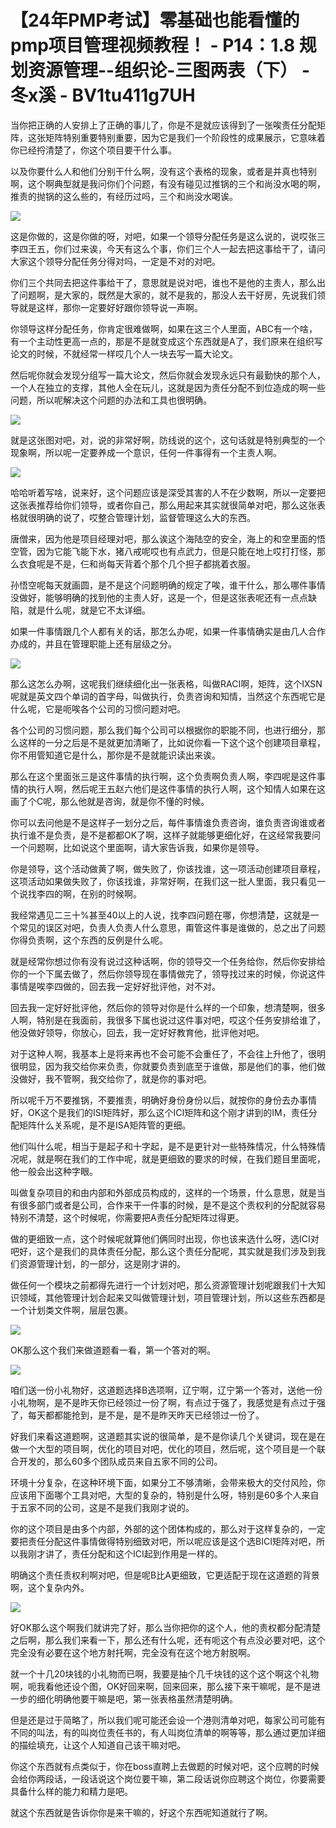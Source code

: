 # 【24年PMP考试】零基础也能看懂的pmp项目管理视频教程！ - P14：1.8 规划资源管理--组织论-三图两表（下） - 冬x溪 - BV1tu411g7UH

当你把正确的人安排上了正确的事儿了，你是不是就应该得到了一张唉责任分配矩阵，这张矩阵特别重要特别重要，因为它是我们一个阶段性的成果展示，它意味着你已经捋清楚了，你这个项目要干什么事。

以及你要什么人和他们分别干什么啊，没有这个表格的现象，或者是并真也特别啊，这个啊典型就是我问你们个问题，有没有碰见过推锅的三个和尚没水喝的啊，推责的抛锅的这么些的，有经历过吗，三个和尚没水喝诶。



![](img/6951bdc7d8f271327a568aa5954ec5cd_1.png)

这是你做的，这是你做的呀，对吧，如果一个领导分配任务是这么说的，说哎张三李四王五，你们过来诶，今天有这么个事，你们三个人一起去把这事给干了，请问大家这个领导分配任务分得对吗，一定是不对的对吧。

你们三个共同去把这件事给干了，意思就是说对吧，谁也不是他的主责人，那么出了问题啊，是大家的，既然是大家的，就不是我的，那没人去干好房，先说我们领导就是这样，那你一定要好好跟你领导说一声啊。

你领导这样分配任务，你肯定很难做啊，如果在这三个人里面，ABC有一个啥，有一个主动性更高一点的，那是不是就变成这个东西就是A了，我们原来在组织写论文的时候，不就经常一样哎几个人一块去写一篇大论文。

然后呢你就会发现分组写一篇大论文，然后你就会发现永远只有最勤快的那个人，一个人在独立的支撑，其他人全在玩儿，这就是因为责任分配不到位造成的啊一些问题，所以呢解决这个问题的办法和工具也很明确。



![](img/6951bdc7d8f271327a568aa5954ec5cd_3.png)

就是这张图对吧，对，说的非常好啊，防线说的这个，这句话就是特别典型的一个现象啊，所以呢一定要养成一个意识，任何一件事得有一个主责人啊。



![](img/6951bdc7d8f271327a568aa5954ec5cd_5.png)

哈哈听着写啥，说来好，这个问题应该是深受其害的人不在少数啊，所以一定要把这张表推荐给你们领导，或者你自己，那么用起来其实就很简单对吧，那么这张表格就很明确的说了，哎整合管理计划，监督管理这么大的东西。

唐僧来，因为他是项目经理对吧，那么诶这个海陆空的安全，海上的和空里面的悟空管，因为它能飞能下水，猪八戒呢哎也有点武力，但是只能在地上哎打打怪，那么衣食呢是不是，仨和尚每天背着个那个几个担子都挑着衣服。

孙悟空呢每天就画圆，是不是这个问题明确的规定了唉，谁干什么，那么哪件事情没做好，能够明确的找到他的主责人好，这是一个，但是这张表呢还有一点点缺陷，就是什么呢，就是它不太详细。

如果一件事情跟几个人都有关的话，那怎么办呢，如果一件事情确实是由几人合作办成的，并且在管理职能上还有层级之分。



![](img/6951bdc7d8f271327a568aa5954ec5cd_7.png)

那么这怎么办啊，这呢我们继续细化出一张表格，叫做RACI啊，矩阵，这个IXSN呢就是英文四个单词的首字母，叫做执行，负责咨询和知情，当然这个东西呢它是什么呢，它是呃唉各个公司的习惯问题对吧。

各个公司的习惯问题，那么我们每个公司可以根据你的职能不同，也进行细分，那么这样的一分之后是不是就更加清晰了，比如说你看一下这个这个创建项目章程，你不用管知道它是什么，那你是不是就能识读出来诶。

那么在这个里面张三是这件事情的执行啊，这个负责啊负责人啊，李四呢是这件事情的执行人啊，然后呢王五赵六他们是这件事情的执行人啊，这个知情人如果在这画了个C呢，那么他就是咨询，就是你不懂的时候。

你可以去问他是不是这样子一划分之后，每件事情谁负责咨询，谁负责咨询谁或者执行谁不是负责，是不是都都OK了啊，这样子就能够更细化好，在这经常我要问一个问题啊，比如说这个里面啊，请大家告诉我，如果你是领导。

你是领导，这个活动做黄了啊，做失败了，你该找谁，这一项活动创建项目章程，这项活动如果做失败了，你该找谁，非常好啊，在我们这一批人里面，我只看见一个说找李四的啊，在别的时候啊。

我经常遇见二三十%甚至40以上的人说，找李四问题在哪，你想清楚，这就是一个常见的误区对吧，负责人负责人什么意思，甭管这件事是谁做的，总之出了问题你得负责啊，这个东西的反例是什么呢。

就是经常你想过你有没有说过这种话啊，你的领导交一个任务给你，然后你安排给你的一个下属去做了，然后你领导现在事情做完了，领导找过来的时候，你说这件事情是唉李四做的，回去我一定好好批评他，对不对。

回去我一定好好批评他，然后你的领导对你是什么样的一个印象，想清楚啊，很多人啊，特别是在我面前，我很多下属也说过这件事对吧，哎这个任务安排给谁了，他没做好领导，你放心，回去，我一定好好教育他，批评他对吧。

对于这种人啊，我基本上是将来再也不会可能不会重任了，不会往上升他了，很明很明显，因为我交给你来负责，你就要负责到底至于谁做，那是他们的事，他们做没做好，我不管啊，我交给你了，就是你的事对吧。

所以呢千万不要推锅，不要推责，明确好身份身份以后，就按你的身份去办事情好，OK这个是我们的ISI矩阵好，那么这个ICI矩阵和这个刚才讲到的IM，责任分配矩阵什么关系呢，是不是ISA矩阵管的更细。

他们叫什么呢，相当于是起子和十字起，是不是更针对一些特殊情况，什么特殊情况呢，就是啊在我们的工作中呢，就是更细致的要求的时候，在我们题目里面呢，他一般会出这种字眼。

叫做复杂项目的和由内部和外部成员构成的，这样的一个场景，什么意思，就是当有很多部门或者是公司，合作来干一件事的时候，是不是这个责权利的分配就容易特别不清楚，这个时候呢，你需要把A责任分配矩阵过得更。

做的更细致一点，这个时候呢就算他们俩同时出现，你也该来选什么呀，选ICI对吧好，这个是我们的具体责任分配，那么这个责任分配呢，其实就是我们涉及到我们资源管理计划，的一部分，这是刚才讲的。

做任何一个模块之前都得先进行一个计划对吧，那么资源管理计划呢跟我们十大知识领域，其他管理计划合起来又叫做管理计划，项目管理计划，所以这些东西都是一个计划类文件啊，层层包裹。



![](img/6951bdc7d8f271327a568aa5954ec5cd_9.png)

OK那么这个我们来做道题看一看，第一个答对的啊。

![](img/6951bdc7d8f271327a568aa5954ec5cd_11.png)

咱们送一份小礼物好，这道题选择B选项啊，辽宁啊，辽宁第一个答对，送他一份小礼物啊，是不是昨天你已经领过一份了啊，有点过于强了，我感觉是有点过于强了，每天都都能抢到，是不是，是不是昨天昨天已经领过一份了。

好我们来看这道题啊，这道题其实说的很简单，是不是你读几个关键词，现在是在做一个大型的项目啊，优化的项目对吧，优化的项目，然后呢，这个项目是一个联合开发的，那么60多个团队成员来自五家不同的公司。

环境十分复杂，在这种环境下面，如果分工不够清晰，会带来极大的交付风险，你应该用下面哪个工具对吧，大型的复杂的，特别是什么呀，特别是60多个人来自于五家不同的公司，这是不是我们我刚才说的。

你的这个项目是由多个内部，外部的这个团体构成的，那么对于这样复杂的，一定要把责任分配这件事情做得特别细致对吧，所以呢应该是这个选BICI矩阵对吧，所以我刚才讲了，责任分配和这个ICI起到作用是一样的。

明确这个责任责权利啊对吧，但是呢B比A更细致，它更适配于现在这道题的背景啊，这个复杂内外。

![](img/6951bdc7d8f271327a568aa5954ec5cd_13.png)

好OK那么这个啊我们就讲完了好，那么当你把你的这个人，他的责权都分配清楚之后啊，那么我们来看一下，那么还有什么呢，还有呃这个有点没必要对吧，这个完全没有必要在这个地方射托啊，完全没有在这个地方射脱啊。

就一个十几20块钱的小礼物而已啊，我要是抽个几千块钱的这个这个啊这个礼物啊，呃我看他还设个图，OK好回来啊，回来回来，那么接下来干嘛呢，是不是进一步的细化明确他要干嘛是吧，第一张表格虽然清楚明确。

但是还是过于简略了，所以我们呢可能还会设一个港则清单对吧，每家公司可能有不同的叫法，有的叫岗位责任书的，有人叫岗位清单的啊等等，那么通过更加详细的描绘填充，让这个人知道自己该干嘛对吧。

你这个东西就有点类似于，你在boss直聘上去做题的时候对吧，这个应聘的时候会给你两段话，一段话说这个岗位要干嘛，第二段话说你应聘这个岗位，你要需要具备什么样的能力和精力是吧。

就这个东西就是告诉你你是来干嘛的，好这个东西呢知道就行了啊。